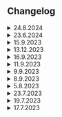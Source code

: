 <h2>Changelog</h2>

<details>
<summary>
24.8.2024
</summary>

- Refactored InventTags & NPCIndicators plugins
</details>

<details>
<summary>
23.6.2024
</summary>

- Fixed felling axe animations not triggering idlenotifier
</details>

<details>
<summary>
15.9.2023
</summary>

- Minox bugfix
</details>

<details>
<summary>
13.12.2023
</summary>

- Added: Blackjacking Plugin
</details>

<details>
<summary>
16.9.2023
</summary>

- Added: Fishing Plugin
</details>

<details>
<summary>
11.9.2023
</summary>

- Fixed a weird issue when running compiled .jar in virtual machine (win10)
</details>

<details>
<summary>
9.9.2023
</summary>

- Added: Inventory Tags plugin
</details>

<details>
<summary>
8.9.2023
</summary>

- Added: Advanced Notifications plugin (WIP)
</details>

<details>
<summary>
5.8.2023
</summary>

- Added toggle for marks of grace rendering
</details>

<details>
<summary>
23.7.2023
</summary>

- Added missing mark of grace location to Rellekka rooftops
</details>

<details>
<summary>
19.7.2023
</summary>

Added customization options for:
- Idlenotifiers box size
- Idlenotifiers box X / Y positions
</details>

<details>
<summary>
17.7.2023
</summary>

- Tried to fix a pixel overlap when dot x/y = 0
- Added a few missing marks of grace locations into config
- Added changelog
</details>
